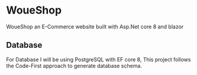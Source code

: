 # WoueShop
WoueShop an E-Commerce website built with Asp.Net core 8 and blazor

## Database
For Database I will be using PostgreSQL with EF core 8, This project follows the Code-First approach to generate database schema.
